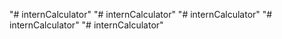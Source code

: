"# internCalculator" 
"# internCalculator" 
"# internCalculator" 
"# internCalculator" 
"# internCalculator" 
